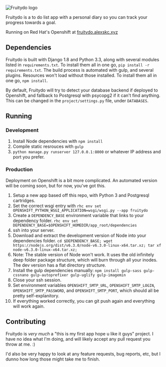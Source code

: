 ![Fruitydo logo](https://raw.githubusercontent.com/alexskc/Fruitydo/master/resources/branding/logo-large.png)

Fruitydo is a to do list app with a personal diary so you can track your progress towards a goal.

Running on Red Hat's Openshift at [fruitydo.alexskc.xyz](http://fruitydo.alexskc.xyz/)

## Dependencies
Fruitydo is built with Django 1.8 and Python 3.3, along with several modules listed in `requirements.txt`. To install them all in one go, `pip install -r requirements.txt`.
The build process is automated with gulp, and several plugins. Resources won't load without those installed. To install them all in one go, `npm install`.

By default, Fruitydo will try to detect your database backend if deployed to Openshift, and fallback to Postgresql with psycopg2 if it can't find anything. This can be changed in the `project/settings.py` file, under `DATABASES`.

## Running
### Development

1. Install Node dependencies with `npm install`
2. Compile static resrouces with `gulp`
3. `python manage.py runserver 127.0.0.1:8000` or whatever IP address and port you prefer.

### Production
Deployment on Openshift is a bit more complicated. An automated version will be coming soon, but for now, you've got this.

1. Setup a new app based off this repo, with Python 3 and Postgresql cartridges.
2. Set the correct wsgi entry with `rhc env set OPENSHIFT_PYTHON_WSGI_APPLICATION=wsgi/wsgi.py --app fruitydo`
3. Create a `DEPENDENCY_BASE` environment variable that links to your dependency folder. `rhc env set DEPENDENCY_BASE=$OPENSHIFT_HOMEDIR/app_root/dependencies`
4. ssh into your server.
5. Download and extract the development version of Node into your dependencies folder. `cd $DEPENDENCY_BASE; wget https://nodejs.org/dist/v6.3.0/node-v6.3.0-linux-x64.tar.xz; tar xf node-v6.3.0-linux-x64.tar.xz;`
6. Note: The stable version of Node won't work. It uses the old infinitely deep folder package structure, which will burn through all your inodes. The dev version has a flat directory structure.
7. Install the gulp dependencies manually: `npm install gulp-sass gulp-cssnano gulp-autoprefixer gulp-uglify gulp-imagemin`
8. Close your ssh session.
9. Set environment variables `OPENSHIFT_SMTP_URL`, `OPENSHIFT_SMTP_LOGIN`, `OPENSHIFT_SMTP_PASSWORD`, and `OPENSHIFT_SMTP_PORT`, which should all be pretty self-explanitory.
10. If everything worked correctly, you can git push again and everything will work again.

## Contributing
Fruitydo is *very much* a "this is my first app hope u like it guys" project. I have no idea what I'm doing, and will likely accept any pull request you throw at me. :)

I'd also be very happy to look at any feature requests, bug reports, etc, but I dunno how long those might take me to finish.
